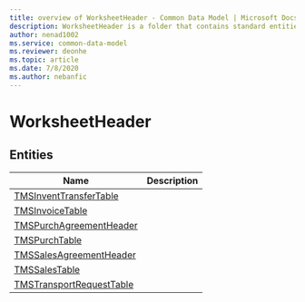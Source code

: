 ```yaml
---
title: overview of WorksheetHeader - Common Data Model | Microsoft Docs
description: WorksheetHeader is a folder that contains standard entities related to the Common Data Model.
author: nenad1002
ms.service: common-data-model
ms.reviewer: deonhe
ms.topic: article
ms.date: 7/8/2020
ms.author: nebanfic
---
```


# WorksheetHeader


## Entities

|Name|Description|
|---|---|
|[TMSInventTransferTable](TMSInventTransferTable.md)||
|[TMSInvoiceTable](TMSInvoiceTable.md)||
|[TMSPurchAgreementHeader](TMSPurchAgreementHeader.md)||
|[TMSPurchTable](TMSPurchTable.md)||
|[TMSSalesAgreementHeader](TMSSalesAgreementHeader.md)||
|[TMSSalesTable](TMSSalesTable.md)||
|[TMSTransportRequestTable](TMSTransportRequestTable.md)||
